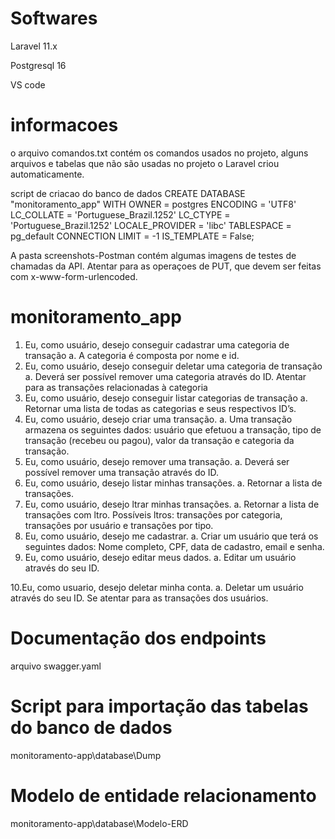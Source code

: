 # Softwares
  Laravel 11.x
  
  Postgresql 16
  
  VS code
# informacoes
  o arquivo comandos.txt contém os comandos usados no projeto, alguns arquivos e tabelas que
  não são usadas no projeto o Laravel criou automaticamente.

script de criacao do banco de dados
CREATE DATABASE "monitoramento_app"
    WITH
    OWNER = postgres
    ENCODING = 'UTF8'
    LC_COLLATE = 'Portuguese_Brazil.1252'
    LC_CTYPE = 'Portuguese_Brazil.1252'
    LOCALE_PROVIDER = 'libc'
    TABLESPACE = pg_default
    CONNECTION LIMIT = -1
    IS_TEMPLATE = False;


  A pasta screenshots-Postman contém algumas imagens de testes de chamadas da API.
  Atentar para as operaçoes de PUT, que devem ser feitas com x-www-form-urlencoded.
  
# monitoramento_app
1. Eu, como usuário, desejo conseguir cadastrar uma categoria de transação
a. A categoria é composta por nome e id.
2. Eu, como usuário, desejo conseguir deletar uma categoria de transação
a. Deverá ser possível remover uma categoria através do ID. Atentar para as
transações relacionadas à categoria
3. Eu, como usuário, desejo conseguir listar categorias de transação
a. Retornar uma lista de todas as categorias e seus respectivos ID’s.
4. Eu, como usuário, desejo criar uma transação.
a. Uma transação armazena os seguintes dados: usuário que efetuou a transação,
tipo de transação (recebeu ou pagou), valor da transação e categoria da
transação.
5. Eu, como usuário, desejo remover uma transação.
a. Deverá ser possível remover uma transação através do ID.
6. Eu, como usuário, desejo listar minhas transações.
a. Retornar a lista de transações.
7. Eu, como usuário, desejo ltrar minhas transações.
a. Retornar a lista de transações com ltro. Possíveis ltros: transações por
categoria, transações por usuário e transações por tipo.
8. Eu, como usuário, desejo me cadastrar.
a. Criar um usuário que terá os seguintes dados: Nome completo, CPF, data de
cadastro, email e senha.
9. Eu, como usuário, desejo editar meus dados.
a. Editar um usuário através do seu ID.

10.Eu, como usuario, desejo deletar minha conta.
a. Deletar um usuário através do seu ID. Se atentar para as transações dos
usuários.

# Documentação dos endpoints
arquivo swagger.yaml
# Script para importação das tabelas do banco de dados
monitoramento-app\database\Dump
# Modelo de entidade relacionamento
monitoramento-app\database\Modelo-ERD

